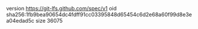version https://git-lfs.github.com/spec/v1
oid sha256:1fb9bea90654dc4fdff91cc03395848d65454c6d2e68a60f99d8e3ea04edad5c
size 36075
